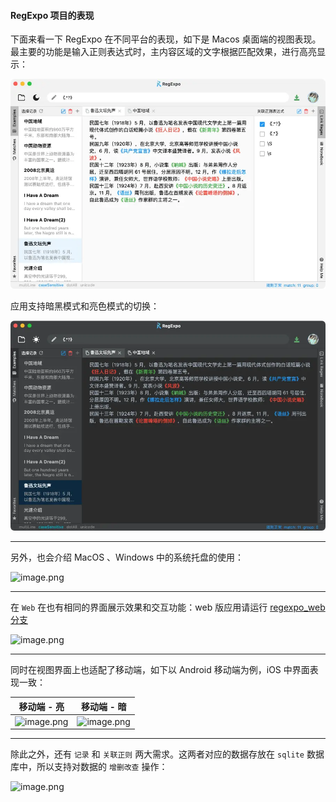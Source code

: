 #### RegExpo 项目的表现

下面来看一下 RegExpo 在不同平台的表现，如下是 Macos 桌面端的视图表现。最主要的功能是输入正则表达式时，主内容区域的文字根据匹配效果，进行高亮显示：

![](./doc/screens/pic1.webp)

应用支持暗黑模式和亮色模式的切换：

![](./doc/screens/pic3.webp)

---

另外，也会介绍 MacOS 、Windows 中的系统托盘的使用：


![image.png](https://p3-juejin.byteimg.com/tos-cn-i-k3u1fbpfcp/3f207aaf028f4771bc9b9e0a125776e1~tplv-k3u1fbpfcp-watermark.image?)

---

在 `Web` 在也有相同的界面展示效果和交互功能：web 版应用请运行 [regexpo_web 分支](https://github.com/toly1994328/RegExpo/tree/regexpo_web)

![image.png](https://p6-juejin.byteimg.com/tos-cn-i-k3u1fbpfcp/c51920aaa8bc4f96981d45b158f7caf6~tplv-k3u1fbpfcp-watermark.image?)

---

同时在视图界面上也适配了移动端，如下以 Android 移动端为例，iOS 中界面表现一致：

| 移动端 - 亮  | 移动端 - 暗 |
| --- | --- |
| ![image.png](https://p9-juejin.byteimg.com/tos-cn-i-k3u1fbpfcp/68842e4d1954433a8be3f470457bc4c4~tplv-k3u1fbpfcp-watermark.image?) | ![image.png](https://p9-juejin.byteimg.com/tos-cn-i-k3u1fbpfcp/a37f658d68ea4a45b9b2cfad8147297f~tplv-k3u1fbpfcp-watermark.image?) |

----

除此之外，还有 `记录` 和  `关联正则` 两大需求。这两者对应的数据存放在 `sqlite` 数据库中，所以支持对数据的 `增删改查` 操作：

![image.png](https://p1-juejin.byteimg.com/tos-cn-i-k3u1fbpfcp/7f2979946f6341d9908cb208f5aed174~tplv-k3u1fbpfcp-watermark.image?)


